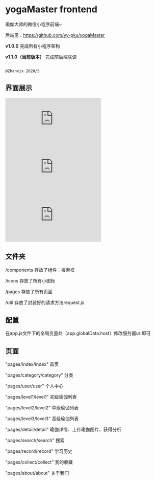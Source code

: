 # yogaMaster frontend

瑜伽大师的微信小程序前端~

后端见：https://github.com/yy-pku/yogaMaster    

**v1.0.0** 完成所有小程序架构

**v1.1.0（当前版本）** 完成前后端联调



                                                                   @Zhanxix 2020/5 

## 界面展示

![首页](https://pics.images.ac.cn/image/5eb2c3d1a7cf9.html)
![分类](https://pics.images.ac.cn/image/5eb2c4295efbf.html)
![个人中心](https://pics.images.ac.cn/image/5eb2c483c90a9.html)

## 文件夹

/components 存放了组件：搜索框

/icons 存放了所有小图标

/pages 存放了所有页面

/util 存放了封装好的请求方法request.js

## 配置

在app.js文件下的全局变量处（app.globalData.host）修改服务器url即可

## 页面

"pages/index/index" 首页

"pages/category/category" 分类

"pages/user/user" 个人中心

"pages/level1/level1" 初级瑜伽列表

"pages/level2/level2" 中级瑜伽列表

"pages/level3/level3" 高级瑜伽列表

"pages/detail/detail" 瑜伽详情、上传瑜伽图片、获得分析

"pages/search/search" 搜索

"pages/record/record" 学习历史

"pages/collect/collect" 我的收藏

"pages/about/about" 关于我们
